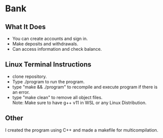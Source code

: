 # Bank

## What It Does
* You can create accounts and sign in.<br>
* Make deposits and withdrawals.<br>
* Can access information and check balance.<br>

## Linux Terminal Instructions
* clone repository.<br>
* Type ./program to run the program.<br>
* type "make && ./program" to recompile and execute program if there is an error.<br>
* type "make clean" to remove all object files.<br>
Note: Make sure to have g++ v11 in WSL or any Linux Distribution.

## Other
I created the program using C++ and made a makefile for multicompilation.
